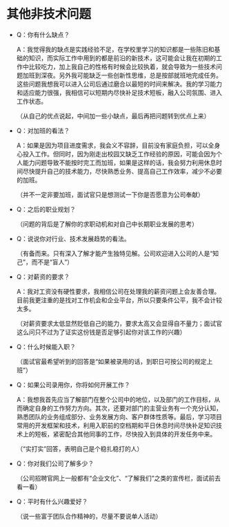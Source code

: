 # 其他非技术问题

- Q：你有什么缺点？

  A：我觉得我的缺点是实践经验不足，在学校里学习的知识都是一些陈旧和基础的知识，而实际工作中用到的都是前沿的新技术，这可能会让我在初期的工作中比较吃力，加上我自己的性格有时候会比较执着，就会导致为一些技术问题加班到深夜。另外我可能缺乏一些创新性思维，总是按部就班地完成任务。这些问题我想我可以进入公司后通过磨合以最短的时间来解决。我的学习能力和适应能力很强，我相信可以短期内尽快补足技术短板，融入公司氛围、进入工作状态。

  （从自己的优点说起，中间加一些小缺点，最后再把问题转到优点上来）

- Q：对加班的看法？

  A：如果是因为项目进度需求，我会义不容辞，目前没有家庭负担，可以全身心投入工作。但同时，因为刚走出校园又缺乏工作经验的原因，可能会因为个人能力问题导致不能按时完工而加班，如果是这样的话，我会努力利用休息时间尽快提升自己的技术能力，尽快熟悉业务、提高自己工作效率，减少不必要的加班。

  （并不一定非要加班，面试官只是想测试一下你是否愿意为公司奉献）

- Q：之后的职业规划？

  （问题的背后是了解你的求职动机和对自己中长期职业发展的思考）

- Q：说说你对行业、技术发展趋势的看法。

  （有备而来。只有深入了解才能产生独特见解。公司欢迎进入公司的人是“知己”，而不是“盲人”）

- Q：对薪资的要求？

  A：我对工资没有硬性要求，我相信公司在处理我的薪资问题上会友善合理。目前我更注重的是找对工作机会和企业平台，所以只要条件公平，我不会计较太多。

  （对薪资要求太低显然贬低自己的能力，要求太高又会显得自不量力；面试官这么问只不过为了证实这份钱是否足够引起你对该工作的兴趣）

- Q：什么时候能入职？

  （面试官最希望听到的回答是“如果被录用的话，到职日可按公司的规定上班”）

- Q：如果公司录用你，你将如何开展工作？

  A：我想我首先应当了解部门在整个公司中的地位，以及部门的工作目标，从而确定自身的工作努力方向。其次，还要对部门的主营业务有一个充分认知，熟悉团队的业务组成部分、业务发展方向、客户群体性质等。最后，学习项目常用的开发框架和技术，利用入职前的空档期和平日休息时间尽快补足知识技术上的短板，紧密配合其他同事的工作，尽快投入到具体的开发任务中来。

  （“实打实”回答，表明自己是个稳扎稳打的人）

- Q：你对我们公司了解多少？

  （公司招聘官网上一般都有“企业文化”、“了解我们”之类的宣传栏，面试前去看一看）

- Q：平时有什么兴趣爱好？

  （说一些富于团队合作精神的，尽量不要说单人活动）

